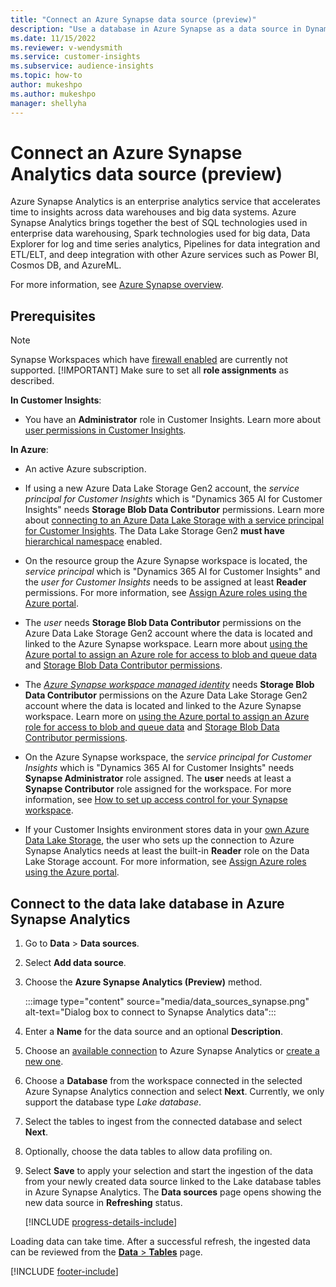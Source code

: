 ```yaml
---
title: "Connect an Azure Synapse data source (preview)"
description: "Use a database in Azure Synapse as a data source in Dynamics 365 Customer Insights."
ms.date: 11/15/2022
ms.reviewer: v-wendysmith
ms.service: customer-insights
ms.subservice: audience-insights
ms.topic: how-to
author: mukeshpo
ms.author: mukeshpo
manager: shellyha
---
```


# Connect an Azure Synapse Analytics data source (preview)

Azure Synapse Analytics is an enterprise analytics service that accelerates time to insights across data warehouses and big data systems. Azure Synapse Analytics brings together the best of SQL technologies used in enterprise data warehousing, Spark technologies used for big data, Data Explorer for log and time series analytics, Pipelines for data integration and ETL/ELT, and deep integration with other Azure services such as Power BI, Cosmos DB, and AzureML.

For more information, see [Azure Synapse overview](/azure/synapse-analytics/overview-what-is).

## Prerequisites

> [!NOTE]
> Synapse Workspaces which have [firewall enabled](/azure/synapse-analytics/security/synapse-workspace-ip-firewall) are currently not supported.
> [!IMPORTANT]
> Make sure to set all **role assignments** as described.  

**In Customer Insights**:

* You have an **Administrator** role in Customer Insights. Learn more about [user permissions in Customer Insights](permissions.md#add-users).

**In Azure**:

- An active Azure subscription.

- If using a new Azure Data Lake Storage Gen2 account, the *service principal for Customer Insights* which is "Dynamics 365 AI for Customer Insights" needs **Storage Blob Data Contributor** permissions. Learn more about [connecting to an Azure Data Lake Storage with a service principal for Customer Insights](connect-service-principal.md). The Data Lake Storage Gen2 **must have** [hierarchical namespace](/azure/storage/blobs/data-lake-storage-namespace) enabled.

- On the resource group the Azure Synapse workspace is located, the *service principal* which is "Dynamics 365 AI for Customer Insights" and the *user for Customer Insights* needs to be assigned at least **Reader** permissions. For more information, see [Assign Azure roles using the Azure portal](/azure/role-based-access-control/role-assignments-portal).

- The *user* needs **Storage Blob Data Contributor** permissions on the Azure Data Lake Storage Gen2 account where the data is located and linked to the Azure Synapse workspace. Learn more about [using the Azure portal to assign an Azure role for access to blob and queue data](/azure/storage/common/storage-auth-aad-rbac-portal) and [Storage Blob Data Contributor permissions](/azure/role-based-access-control/built-in-roles#storage-blob-data-contributor).

- The *[Azure Synapse workspace managed identity](/azure/synapse-analytics/security/synapse-workspace-managed-identity)* needs **Storage Blob Data Contributor** permissions on the Azure Data Lake Storage Gen2 account where the data is located and linked to the Azure Synapse workspace. Learn more on [using the Azure portal to assign an Azure role for access to blob and queue data](/azure/storage/common/storage-auth-aad-rbac-portal) and [Storage Blob Data Contributor permissions](/azure/role-based-access-control/built-in-roles#storage-blob-data-contributor).

- On the Azure Synapse workspace, the *service principal for Customer Insights* which is "Dynamics 365 AI for Customer Insights" needs **Synapse Administrator** role assigned. The **user** needs at least a **Synapse Contributor** role assigned for the workspace. For more information, see [How to set up access control for your Synapse workspace](/azure/synapse-analytics/security/how-to-set-up-access-control).

- If your Customer Insights environment stores data in your [own Azure Data Lake Storage](own-data-lake-storage.md), the user who sets up the connection to Azure Synapse Analytics needs at least the built-in **Reader** role on the Data Lake Storage account. For more information, see [Assign Azure roles using the Azure portal](/azure/role-based-access-control/role-assignments-portal).

## Connect to the data lake database in Azure Synapse Analytics

1. Go to **Data** > **Data sources**.

1. Select **Add data source**.

1. Choose the **Azure Synapse Analytics (Preview)** method.

   :::image type="content" source="media/data_sources_synapse.png" alt-text="Dialog box to connect to Synapse Analytics data":::
  
1. Enter a **Name** for the data source and an optional **Description**.

1. Choose an [available connection](connections.md) to Azure Synapse Analytics or [create a new one](export-azure-synapse-analytics.md#set-up-connection-to-azure-synapse).

1. Choose a **Database** from the workspace connected in the selected Azure Synapse Analytics connection and select **Next**. Currently, we only support the database type *Lake database*.

1. Select the tables to ingest from the connected database and select **Next**.

1. Optionally, choose the data tables to allow data profiling on.

1. Select **Save** to apply your selection and start the ingestion of the data from your newly created data source linked to the Lake database tables in Azure Synapse Analytics. The **Data sources** page opens showing the new data source in **Refreshing** status.

   [!INCLUDE [progress-details-include](includes/progress-details-pane.md)]

Loading data can take time. After a successful refresh, the ingested data can be reviewed from the [**Data** > **Tables**](entities.md) page.

[!INCLUDE [footer-include](includes/footer-banner.md)]
